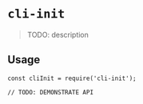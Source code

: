 # `cli-init`

> TODO: description

## Usage

```
const cliInit = require('cli-init');

// TODO: DEMONSTRATE API
```
